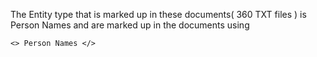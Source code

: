 The Entity type that is marked up in these documents( 360 TXT files ) is Person Names and are marked up in the documents using 

```
<> Person Names </> 

```